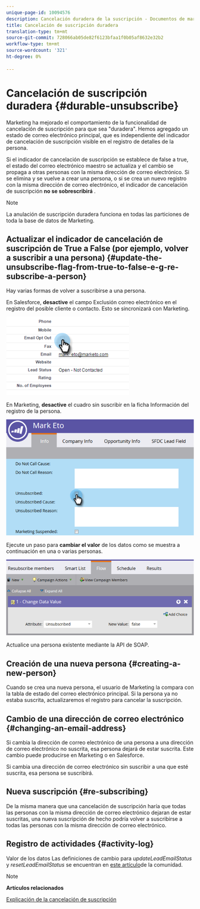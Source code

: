 ```yaml
---
unique-page-id: 10094576
description: Cancelación duradera de la suscripción - Documentos de marketing - Documentación del producto
title: Cancelación de suscripción duradera
translation-type: tm+mt
source-git-commit: 728066ab05de82f6123bfaa1f0b05af8632e32b2
workflow-type: tm+mt
source-wordcount: '321'
ht-degree: 0%

---
```



# Cancelación de suscripción duradera {#durable-unsubscribe}

Marketing ha mejorado el comportamiento de la funcionalidad de cancelación de suscripción para que sea &quot;duradera&quot;. Hemos agregado un estado de correo electrónico principal, que es independiente del indicador de cancelación de suscripción visible en el registro de detalles de la persona.

Si el indicador de cancelación de suscripción se establece de false a true, el estado del correo electrónico maestro se actualiza y el cambio se propaga a otras personas con la misma dirección de correo electrónico. Si se elimina y se vuelve a crear una persona, o si se crea un nuevo registro con la misma dirección de correo electrónico, el indicador de cancelación de suscripción **no se sobrescribirá** .

>[!NOTE]
>
>La anulación de suscripción duradera funciona en todas las particiones de toda la base de datos de Marketing.

## Actualizar el indicador de cancelación de suscripción de True a False (por ejemplo, volver a suscribir a una persona) {#update-the-unsubscribe-flag-from-true-to-false-e-g-re-subscribe-a-person}

Hay varias formas de volver a suscribirse a una persona.

En Salesforce, **desactive** el campo Exclusión correo electrónico en el registro del posible cliente o contacto. Esto se sincronizará con Marketing.

![](assets/one.png)

En Marketing, **desactive** el cuadro sin suscribir en la ficha Información del registro de la persona.

![](assets/two.png)

Ejecute un paso para **cambiar el valor** de los datos como se muestra a continuación en una o varias personas.

![](assets/three.png)

Actualice una persona existente mediante la API de SOAP.

## Creación de una nueva persona {#creating-a-new-person}

Cuando se crea una nueva persona, el usuario de Marketing la compara con la tabla de estado del correo electrónico principal. Si la persona ya no estaba suscrita, actualizaremos el registro para cancelar la suscripción.

## Cambio de una dirección de correo electrónico {#changing-an-email-address}

Si cambia la dirección de correo electrónico de una persona a una dirección de correo electrónico no suscrita, esa persona dejará de estar suscrita. Este cambio puede producirse en Marketing o en Salesforce.

Si cambia una dirección de correo electrónico sin suscribir a una que esté suscrita, esa persona se suscribirá.

## Nueva suscripción {#re-subscribing}

De la misma manera que una cancelación de suscripción haría que todas las personas con la misma dirección de correo electrónico dejaran de estar suscritas, una nueva suscripción de hecho podría volver a suscribirse a todas las personas con la misma dirección de correo electrónico.

## Registro de actividades {#activity-log}

Valor de los datos Las definiciones de cambio para *updateLeadEmailStatus* y *resetLeadEmailStatus* se encuentran en [este artículo](http://nation.marketo.com/t5/Knowledgebase/Durable-Unsubscribe-Activity-Log/ta-p/252688)de la comunidad.

>[!NOTE]
>
>**Artículos relacionados**
>
>[Explicación de la cancelación de suscripción](understanding-unsubscribe.md)

